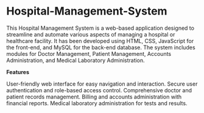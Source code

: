 # Hospital-Management-System

This Hospital Management System is a web-based application designed to streamline and automate various aspects of managing a hospital or healthcare facility. It has been developed using HTML, CSS, JavaScript for the front-end, and MySQL for the back-end database. The system includes modules for Doctor Management, Patient Management, Accounts Administration, and Medical Laboratory Administration.


**Features**

User-friendly web interface for easy navigation and interaction.
Secure user authentication and role-based access control.
Comprehensive doctor and patient records management.
Billing and accounts administration with financial reports.
Medical laboratory administration for tests and results.
